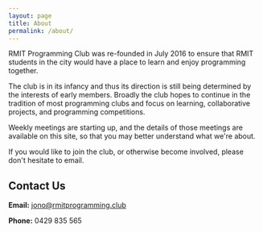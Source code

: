 ```yaml
---
layout: page
title: About
permalink: /about/
---
```


RMIT Programming Club was re-founded in July 2016 to ensure that RMIT students in the city would have a place to learn and enjoy programming together.

The club is in its infancy and thus its direction is still being determined by the interests of early members. Broadly the club hopes to continue in the tradition of most programming clubs and focus on learning, collaborative projects, and programming competitions.

Weekly meetings are starting up, and the details of those meetings are available on this site, so that you may better understand what we're about.

If you would like to join the club, or otherwise become involved, please don't hesitate to email.

## Contact Us

**Email:** [jono@rmitprogramming.club](mailto:jono@rmitprogramming.club)

**Phone:** 0429 835 565 
